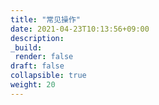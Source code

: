 ```yaml
---
title: "常见操作"
date: 2021-04-23T10:13:56+09:00
description:
_build:
 render: false 
draft: false
collapsible: true
weight: 20
---
```

